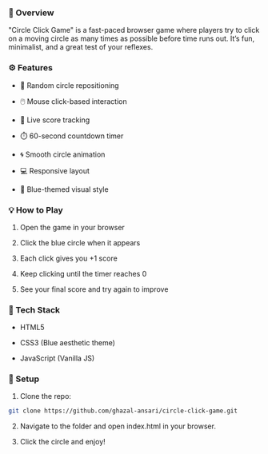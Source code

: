 ### 📌 Overview

"Circle Click Game" is a fast-paced browser game where players try to click on a moving circle as many times as possible before time runs out. It’s fun, minimalist, and a great test of your reflexes.

### ⚙️ Features

* 🎯 Random circle repositioning

* 🖱️ Mouse click-based interaction

* 🧠 Live score tracking

* ⏱️ 60-second countdown timer

* 🌀 Smooth circle animation

* 💻 Responsive layout

* 🎨 Blue-themed visual style

### 💡 How to Play

1. Open the game in your browser

2. Click the blue circle when it appears

3. Each click gives you +1 score

4. Keep clicking until the timer reaches 0

5. See your final score and try again to improve

### 🚀 Tech Stack

* HTML5

* CSS3 (Blue aesthetic theme)

* JavaScript (Vanilla JS)

### 🔧 Setup

1. Clone the repo:
```bash
git clone https://github.com/ghazal-ansari/circle-click-game.git
```
2. Navigate to the folder and open index.html in your browser.

3. Click the circle and enjoy!

